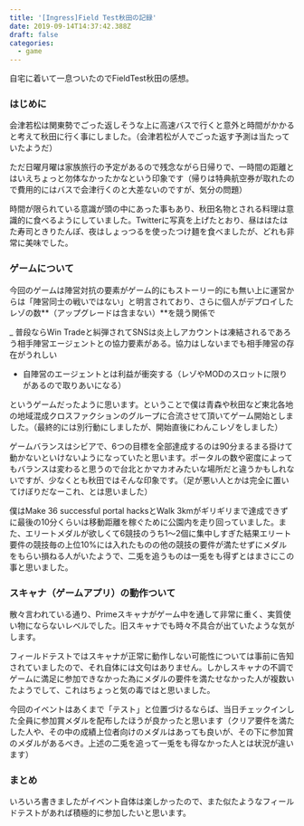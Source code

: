```yaml
---
title: '[Ingress]Field Test秋田の記録'
date: 2019-09-14T14:37:42.388Z
draft: false
categories:
  - game
---
```

自宅に着いて一息ついたのでFieldTest秋田の感想。

### はじめに

会津若松は関東勢でごった返しそうな上に高速バスで行くと意外と時間がかかると考えて秋田に行く事にしました。（会津若松が人でごった返す予測は当たっていたようだ）

ただ日曜月曜は家族旅行の予定があるので残念ながら日帰りで、一時間の距離とはいえちょっと勿体なかったかなという印象です（帰りは特典航空券が取れたので費用的にはバスで会津行くのと大差ないのですが、気分の問題）

時間が限られている意識が頭の中にあった事もあり、秋田名物とされる料理は意識的に食べるようにしていました。Twitterに写真を上げたとおり、昼ははたはた寿司ときりたんぽ、夜はしょっつるを使ったつけ麺を食べましたが、どれも非常に美味でした。

### ゲームについて

今回のゲームは陣営対抗の要素がゲーム的にもストーリー的にも無い上に運営からは「陣営同士の戦いではない」と明言されており、さらに個人がデプロイしたレゾの数**（アップグレードは含まない）**を競う関係で

_ 普段ならWin Tradeと糾弾されてSNSは炎上しアカウントは凍結されるであろう相手陣営エージェントとの協力要素がある。協力はしないまでも相手陣営の存在がうれしい
- 自陣営のエージェントとは利益が衝突する（レゾやMODのスロットに限りがあるので取りあいになる）

というゲームだったように思います。ということで僕は青森や秋田など東北各地の地域混成クロスファクションのグループに合流させて頂いてゲーム開始としました。（最終的には別行動にしましたが、開始直後にわんこレゾをしました）

ゲームバランスはシビアで、6つの目標を全部達成するのは90分まるまる掛けて動かないといけないようになっていたと思います。ポータルの数や密度によってもバランスは変わると思うので台北とかマカオみたいな場所だと違うかもしれないですが、少なくとも秋田ではそんな印象です。（足が悪い人とかは完全に置いてけぼりだなーこれ、とは思いました）

僕はMake 36 successful portal hacksとWalk 3kmがギリギリまで達成できずに最後の10分くらいは移動距離を稼ぐために公園内を走り回っていました。また、エリートメダルが欲しくて6競技のうち1〜2個に集中しすぎた結果エリート要件の競技毎の上位10%には入れたものの他の競技の要件が満たせずにメダルをもらい損ねる人がいたようで、二兎を追うものは一兎をも得ずとはまさにこの事と思いました。

### スキャナ（ゲームアプリ）の動作ついて

散々言われている通り、Primeスキャナがゲーム中を通して非常に重く、実質使い物にならないレベルでした。旧スキャナでも時々不具合が出ていたような気がします。

フィールドテストではスキャナが正常に動作しない可能性については事前に告知されていましたので、それ自体には文句はありません。しかしスキャナの不調でゲームに満足に参加できなかった為にメダルの要件を満たせなかった人が複数いたようでして、これはちょっと気の毒ではと思いました。

今回のイベントはあくまで「テスト」と位置づけるならば、当日チェックインした全員に参加賞メダルを配布したほうが良かったと思います（クリア要件を満たした人や、その中の成績上位者向けのメダルはあっても良いが、その下に参加賞のメダルがあるべき。上述の二兎を追って一兎をも得なかった人とは状況が違います）

### まとめ

いろいろ書きましたがイベント自体は楽しかったので、また似たようなフィールドテストがあれば積極的に参加したいと思います。
